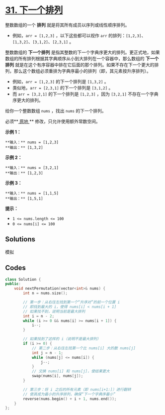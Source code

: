# [31. 下一个排列](https://leetcode.cn/problems/next-permutation/description/?envType=study-plan-v2&envId=top-100-liked)

整数数组的一个 **排列**  就是将其所有成员以序列或线性顺序排列。

- 例如，`arr = [1,2,3]` ，以下这些都可以视作 `arr` 的排列：`[1,2,3]`、`[1,3,2]`、`[3,1,2]`、`[2,3,1]` 。

整数数组的 **下一个排列**  是指其整数的下一个字典序更大的排列。更正式地，如果数组的所有排列根据其字典顺序从小到大排列在一个容器中，那么数组的 **下一个排列**  就是在这个有序容器中排在它后面的那个排列。如果不存在下一个更大的排列，那么这个数组必须重排为字典序最小的排列（即，其元素按升序排列）。

- 例如，`arr = [1,2,3]` 的下一个排列是 `[1,3,2]` 。
- 类似地，`arr = [2,3,1]` 的下一个排列是 `[3,1,2]` 。
- 而 `arr = [3,2,1]` 的下一个排列是 `[1,2,3]` ，因为 `[3,2,1]` 不存在一个字典序更大的排列。

给你一个整数数组 `nums` ，找出 `nums` 的下一个排列。

必须**<a href="https://baike.baidu.com/item/%E5%8E%9F%E5%9C%B0%E7%AE%97%E6%B3%95" target="_blank"> 原地 </a>** 修改，只允许使用额外常数空间。

**示例 1：** 

```
**输入：** nums = [1,2,3]
**输出：** [1,3,2]
```

**示例 2：** 

```
**输入：** nums = [3,2,1]
**输出：** [1,2,3]
```

**示例 3：** 

```
**输入：** nums = [1,1,5]
**输出：** [1,5,1]
```

**提示：** 

- `1 <= nums.length <= 100`
- `0 <= nums[i] <= 100`

## Solutions

模拟

## Codes

```c++
class Solution {
public:
    void nextPermutation(vector<int>& nums) {
        int n = nums.size();

        // 第一步：从右往左找到第一个“升序对”的前一个位置 i
        // 即找到最大的 i，使得 nums[i] < nums[i + 1]
        // 如果找不到，说明当前是最大排列
        int i = n - 2;
        while (i >= 0 && nums[i] >= nums[i + 1]) {
            i--;
        }

        // 如果找到了这样的 i（说明不是最大排列）
        if (i >= 0) {
            // 第二步：从右往左找第一个比 nums[i] 大的数 nums[j]
            int j = n - 1;
            while (nums[j] <= nums[i]) {
                j--;
            }
            // 交换 nums[i] 和 nums[j]，使结果更大
            swap(nums[i], nums[j]);
        }

        // 第三步：将 i 之后的所有元素（即 nums[i+1:]）进行翻转
        // 使其成为最小的升序排列，确保“下一个字典序最小”
        reverse(nums.begin() + i + 1, nums.end());
    }
};

```

